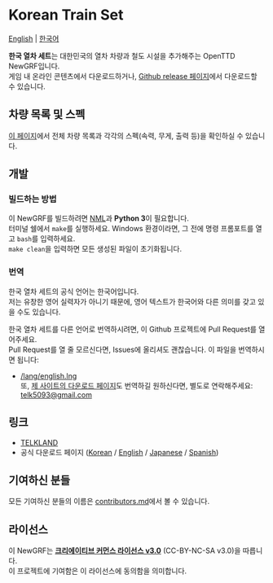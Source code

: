 # Korean Train Set
[English](./README.md) | [한국어](./README.ko.md)

**한국 열차 세트**는 대한민국의 열차 차량과 철도 시설을 추가해주는 OpenTTD NewGRF입니다.  
게임 내 온라인 콘텐츠에서 다운로드하거나, [Github release 페이지](https://github.com/KoreanGRF/KoreanTrainSet/releases)에서 다운로드할 수 있습니다.

## 차량 목록 및 스펙
[이 페이지](https://github.com/KoreanGRF/KoreanTrainSet/blob/main/docs/download_page/korean.md)에서 전체 차량 목록과 각각의 스펙(속력, 무게, 출력 등)을 확인하실 수 있습니다.

## 개발
### 빌드하는 방법
이 NewGRF를 빌드하려면 [NML](https://github.com/OpenTTD/nml)과 **Python 3**이 필요합니다.  
터미널 쉘에서 ``make``를 실행하세요. Windows 환경이라면, 그 전에 명령 프롬포트를 열고 ``bash``를 입력하세요.  
``make clean``을 입력하면 모든 생성된 파일이 초기화됩니다.

### 번역
한국 열차 세트의 공식 언어는 한국어입니다.  
저는 유창한 영어 실력자가 아니기 때문에, 영어 텍스트가 한국어와 다른 의미를 갖고 있을 수도 있습니다.

한국 열차 세트를 다른 언어로 번역하시려면, 이 Github 프로젝트에 Pull Request를 열어주세요.  
Pull Request를 열 줄 모르신다면, Issues에 올리셔도 괜찮습니다.
이 파일을 번역하시면 됩니다:
- [/lang/english.lng](https://github.com/KoreanGRF/KoreanTrainSet/blob/main/lang/english.lng)  
또, [제 사이트의 다운로드 페이지](https://telk.kr/ottd/newgrf/ko_train_set?lang=en)도 번역하길 원하신다면, 별도로 연락해주세요: telk5093@gmail.com

## 링크
- [TELKLAND](http://telk.kr)
- 공식 다운로드 페이지 ([Korean](https://telk.kr/ottd/newgrf/ko_train_set/?lang=kr) / [English](https://telk.kr/ottd/newgrf/ko_train_set/?lang=en) / [Japanese](https://telk.kr/ottd/newgrf/ko_train_set/?lang=jp) / [Spanish](https://telk.kr/ottd/newgrf/ko_train_set/?lang=es))

## 기여하신 분들
모든 기여하신 분들의 이름은 [contributors.md](https://github.com/KoreanGRF/KoreanTrainSet/blob/main/docs/contributors.ko.md)에서 볼 수 있습니다.

## 라이선스
이 NewGRF는 **[크리에이티브 커먼스 라이선스 v3.0](https://creativecommons.org/licenses/by-nc-sa/3.0/)** (CC-BY-NC-SA v3.0)을 따릅니다.  
이 프로젝트에 기여함은 이 라이선스에 동의함을 의미합니다.
